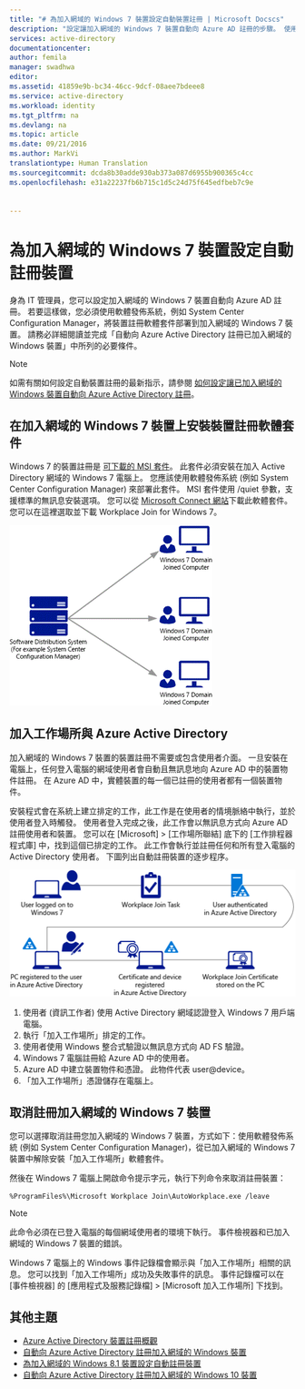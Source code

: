 ```yaml
---
title: "# 為加入網域的 Windows 7 裝置設定自動裝置註冊 | Microsoft Docscs"
description: "設定讓加入網域的 Windows 7 裝置自動向 Azure AD 註冊的步驟。 使用軟體發佈系統 (例如 System Center Configuration Manager) 將裝置註冊軟體套件部署到加入網域之 Windows 7 裝置的步驟。"
services: active-directory
documentationcenter: 
author: femila
manager: swadhwa
editor: 
ms.assetid: 41859e9b-bc34-46cc-9dcf-08aee7bdeee8
ms.service: active-directory
ms.workload: identity
ms.tgt_pltfrm: na
ms.devlang: na
ms.topic: article
ms.date: 09/21/2016
ms.author: MarkVi
translationtype: Human Translation
ms.sourcegitcommit: dcda8b30adde930ab373a087d6955b900365c4cc
ms.openlocfilehash: e31a22237fb6b715c1d5c24d75f645edfbeb7c9e


---
```

# <a name="configure-automatic-device-registration-for-windows-7-domain-joined-devices"></a>為加入網域的 Windows 7 裝置設定自動註冊裝置
身為 IT 管理員，您可以設定加入網域的 Windows 7 裝置自動向 Azure AD 註冊。 若要這樣做，您必須使用軟體發佈系統，例如 System Center Configuration Manager，將裝置註冊軟體套件部署到加入網域的 Windows 7 裝置。 請務必詳細閱讀並完成「自動向 Azure Active Directory 註冊已加入網域的 Windows 裝置」中所列的必要條件。

> [!NOTE]
> 如需有關如何設定自動裝置註冊的最新指示，請參閱 [如何設定讓已加入網域的 Windows 裝置自動向 Azure Active Directory 註冊](active-directory-conditional-access-automatic-device-registration-setup.md)。
> 
> 

## <a name="installing-the-device-registration-software-package-on-windows-7-domain-joined-devices"></a>在加入網域的 Windows 7 裝置上安裝裝置註冊軟體套件
Windows 7 的裝置註冊是 [可下載的 MSI 套件](https://connect.microsoft.com/site1164)。 此套件必須安裝在加入 Active Directory 網域的 Windows 7 電腦上。 您應該使用軟體發佈系統 (例如 System Center Configuration Manager) 來部署此套件。 MSI 套件使用 /quiet 參數，支援標準的無訊息安裝選項。
您可以從 [Microsoft Connect 網站](https://connect.microsoft.com/site1164)下載此軟體套件。 您可以在這裡選取並下載 Workplace Join for Windows 7。

![](./media/active-directory-conditional-access/device-registration-process-windows7.gif)

## <a name="workplace-join-with-azure-active-directory"></a>加入工作場所與 Azure Active Directory
加入網域的 Windows 7 裝置的裝置註冊不需要或包含使用者介面。 一旦安裝在電腦上，任何登入電腦的網域使用者會自動且無訊息地向 Azure AD 中的裝置物件註冊。 在 Azure AD 中，實體裝置的每一個已註冊的使用者都有一個裝置物件。

安裝程式會在系統上建立排定的工作，此工作是在使用者的情境脈絡中執行，並於使用者登入時觸發。 使用者登入完成之後，此工作會以無訊息方式向 Azure AD 註冊使用者和裝置。
您可以在 [Microsoft] > [工作場所聯結] 底下的 [工作排程器程式庫] 中，找到這個已排定的工作。
此工作會執行並註冊任何和所有登入電腦的 Active Directory 使用者。
下圖列出自動註冊裝置的逐步程序。

![](./media/active-directory-conditional-access/automatic-device-registration-windows7.png)

1. 使用者 (資訊工作者) 使用 Active Directory 網域認證登入 Windows 7 用戶端電腦。
2. 執行「加入工作場所」排定的工作。
3. 使用者使用 Windows 整合式驗證以無訊息方式向 AD FS 驗證。
4. Windows 7 電腦註冊給 Azure AD 中的使用者。
5. Azure AD 中建立裝置物件和憑證。 此物件代表 user@device。
6. 「加入工作場所」憑證儲存在電腦上。

## <a name="unregistering-your-windows-7-domain-joined-devices"></a>取消註冊加入網域的 Windows 7 裝置
您可以選擇取消註冊您加入網域的 Windows 7 裝置，方式如下：使用軟體發佈系統 (例如 System Center Configuration Manager)，從已加入網域的 Windows 7 裝置中解除安裝「加入工作場所」軟體套件。

然後在 Windows 7 電腦上開啟命令提示字元，執行下列命令來取消註冊裝置：

    %ProgramFiles%\Microsoft Workplace Join\AutoWorkplace.exe /leave

> [!NOTE]
> 此命令必須在已登入電腦的每個網域使用者的環境下執行。
> 事件檢視器和已加入網域的 Windows 7 裝置的錯誤。
> 
> 

Windows 7 電腦上的 Windows 事件記錄檔會顯示與「加入工作場所」相關的訊息。 您可以找到「加入工作場所」成功及失敗事件的訊息。 事件記錄檔可以在 [事件檢視器] 的 [應用程式及服務記錄檔] > [Microsoft 加入工作場所] 下找到。

## <a name="additional-topics"></a>其他主題
* [Azure Active Directory 裝置註冊概觀](active-directory-conditional-access-device-registration-overview.md)
* [自動向 Azure Active Directory 註冊加入網域的 Windows 裝置](active-directory-conditional-access-automatic-device-registration.md)
* [為加入網域的 Windows 8.1 裝置設定自動註冊裝置](active-directory-conditional-access-automatic-device-registration-windows-8-1.md)
* [自動向 Azure Active Directory 註冊加入網域的 Windows 10 裝置](active-directory-azureadjoin-devices-group-policy.md)




<!--HONumber=Dec16_HO5-->



